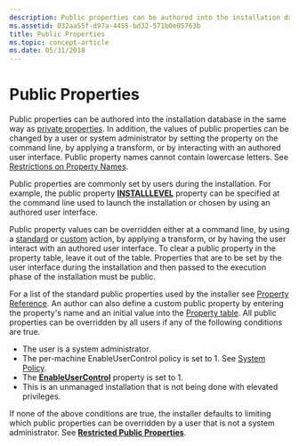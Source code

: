 ```yaml
---
description: Public properties can be authored into the installation database in the same way as private properties.
ms.assetid: 032aa55f-d97a-4455-bd32-571b0e05763b
title: Public Properties
ms.topic: concept-article
ms.date: 05/31/2018
---
```


# Public Properties

Public properties can be authored into the installation database in the same way as [private properties](private-properties.md). In addition, the values of public properties can be changed by a user or system administrator by setting the property on the command line, by applying a transform, or by interacting with an authored user interface. Public property names cannot contain lowercase letters. See [Restrictions on Property Names](restrictions-on-property-names.md).

Public properties are commonly set by users during the installation. For example, the public property [**INSTALLLEVEL**](installlevel.md) property can be specified at the command line used to launch the installation or chosen by using an authored user interface.

Public property values can be overridden either at a command line, by using a [standard](standard-actions.md) or [custom](custom-actions.md) action, by applying a transform, or by having the user interact with an authored user interface. To clear a public property in the property table, leave it out of the table. Properties that are to be set by the user interface during the installation and then passed to the execution phase of the installation must be public.

For a list of the standard public properties used by the installer see [Property Reference](property-reference.md). An author can also define a custom public property by entering the property's name and an initial value into the [Property table](property-table.md). All public properties can be overridden by all users if any of the following conditions are true.

-   The user is a system administrator.
-   The per-machine EnableUserControl policy is set to 1. See [System Policy](system-policy.md).
-   The [**EnableUserControl**](-enableusercontrol.md) property is set to 1.
-   This is an unmanaged installation that is not being done with elevated privileges.

If none of the above conditions are true, the installer defaults to limiting which public properties can be overridden by a user that is not a system administrator. See [**Restricted Public Properties**](restricted-public-properties.md).

 

 



